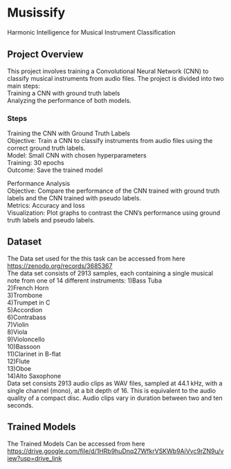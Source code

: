 # Musissify
Harmonic Intelligence for Musical Instrument Classiﬁcation
## Project Overview

This project involves training a Convolutional Neural Network (CNN) to classify musical instruments from audio files. The project is divided into two main steps:<br> Training a CNN with ground truth labels <br> Analyzing the performance of both models.

### Steps
  Training the CNN with Ground Truth Labels<br>
        Objective: Train a CNN to classify instruments from audio files using the correct ground truth labels.<br>
        Model: Small CNN with chosen hyperparameters<br>
        Training: 30 epochs<br>
        Outcome: Save the trained model<br>


  Performance Analysis<br>
        Objective: Compare the performance of the CNN trained with ground truth labels and the CNN trained with pseudo labels.<br>
        Metrics: Accuracy and loss<br>
        Visualization: Plot graphs to contrast the CNN’s performance using ground truth labels and pseudo labels.<br>

## Dataset
The Data set used for the this task  can be accessed from here https://zenodo.org/records/3685367<br>
The data set consists of 2913 samples, each containing a single musical note from one of 14 different instruments:
    1)Bass Tuba <br>
    2)French Horn<br>
    3)Trombone<br>
    4)Trumpet in C<br>
    5)Accordion<br>
    6)Contrabass<br>
    7)Violin<br>
    8)Viola<br>
    9)Violoncello<br>
    10)Bassoon<br>
    11)Clarinet in B-flat<br>
    12)Flute<br>
    13)Oboe<br>
    14)Alto Saxophone<br>
Data set consists  2913 audio clips as WAV files, sampled at 44.1 kHz, with a single channel (mono), at a bit depth of 16. This is equivalent to the audio quality of a compact disc. Audio clips vary in duration between two and ten seconds.

## Trained Models 
The Trained Models Can be accessed from here <br>https://drive.google.com/file/d/1HRb9huDnq27WfkrVSKWb9AiVvc9rZN9u/view?usp=drive_link
